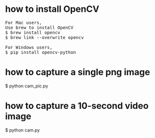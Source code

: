 # how to install OpenCV
<pre>
For Mac users,
Use brew to install OpenCV
$ brew install opencv
$ brew link --overwrite opencv

For Windows users,
$ pip install opencv-python
</pre>

# how to capture a single png image
$ python cam_pic.py

# how to capture a 10-second video image
$ python cam.py
